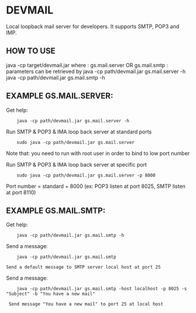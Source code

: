 DEVMAIL
=======

Local loopback mail server for developers. It supports SMTP, POP3 and IMP.

HOW TO USE
----------

java -cp target/devmail.jar <appId> <params>
where 
	<appId> : gs.mail.server  OR gs.mail.smtp
	<params> : parameters can be retrieved by 
		java -cp path/devmail.jar gs.mail.server -h
		java -cp path/devmail.jar gs.mail.smtp -h


EXAMPLE GS.MAIL.SERVER:
-----------------------
Get help:
```
	java -cp path/devmail.jar gs.mail.server -h
```	
Run SMTP & POP3 & IMA loop back server at standard ports
```
	sudo java -cp path/devmail.jar gs.mail.server 
```	
   Note that: you need to run with root user in order to bind to low port number

Run SMTP & POP3 & IMA loop back server at specific port
```
	sudo java -cp path/devmail.jar gs.mail.server -p 8000
```	
   Port number = standard + 8000 (ex: POP3 listen at port 8025, SMTP listen at port 8110)

EXAMPLE GS.MAIL.SMTP:
---------------------
Get help:
```
	java -cp path/devmail.jar gs.mail.smtp -h
```	

Send a message:
```
	java -cp path/devmail.jar gs.mail.smtp 
```	
    Send a default message to SMTP server local host at port 25

Send a message:
```
	java -cp path/devmail.jar gs.mail.smtp -host localhost -p 8025 -s "Subject" -b "You have a new mail"
```	
     Send message "You have a new mail" to port 25 at local host
 
